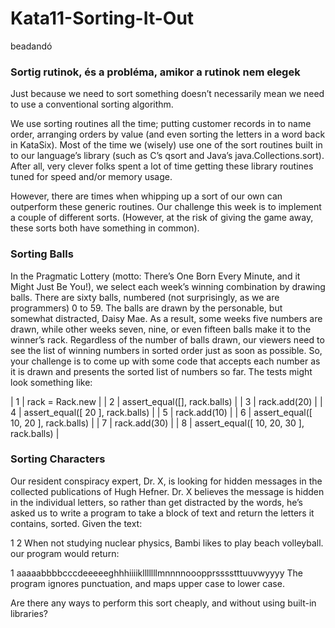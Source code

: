 # Kata11-Sorting-It-Out
beadandó

### Sortig rutinok, és a probléma, amikor a rutinok nem elegek
Just because we need to sort something doesn’t necessarily mean we need to use a conventional sorting algorithm.

We use sorting routines all the time; putting customer records in to name order, arranging orders by value (and even sorting the letters in a word back in KataSix). Most of the time we (wisely) use one of the sort routines built in to our language’s library (such as C’s qsort and Java’s java.Collections.sort). After all, very clever folks spent a lot of time getting these library routines tuned for speed and/or memory usage.

However, there are times when whipping up a sort of our own can outperform these generic routines. Our challenge this week is to implement a couple of different sorts. (However, at the risk of giving the game away, these sorts both have something in common).

### Sorting Balls
In the Pragmatic Lottery (motto: There’s One Born Every Minute, and it Might Just Be You!), we select each week’s winning combination by drawing balls. There are sixty balls, numbered (not surprisingly, as we are programmers) 0 to 59. The balls are drawn by the personable, but somewhat distracted, Daisy Mae. As a result, some weeks five numbers are drawn, while other weeks seven, nine, or even fifteen balls make it to the winner’s rack. Regardless of the number of balls drawn, our viewers need to see the list of winning numbers in sorted order just as soon as possible. So, your challenge is to come up with some code that accepts each number as it is drawn and presents the sorted list of numbers so far. The tests might look something like:

| 1 | rack = Rack.new |
| 2 | assert_equal([], rack.balls) |
| 3 | rack.add(20) |
| 4 | assert_equal([ 20 ], rack.balls) |
| 5 | rack.add(10) |
| 6 | assert_equal([ 10, 20 ], rack.balls) |
| 7 | rack.add(30) |
| 8 | assert_equal([ 10, 20, 30 ], rack.balls) |

### Sorting Characters
Our resident conspiracy expert, Dr. X, is looking for hidden messages in the collected publications of Hugh Hefner. Dr. X believes the message is hidden in the individual letters, so rather than get distracted by the words, he’s asked us to write a program to take a block of text and return the letters it contains, sorted. Given the text:

1
2
When not studying nuclear physics, Bambi likes to play
beach volleyball.
our program would return:

1
aaaaabbbbcccdeeeeeghhhiiiiklllllllmnnnnooopprsssstttuuvwyyyy
The program ignores punctuation, and maps upper case to lower case.

Are there any ways to perform this sort cheaply, and without using built-in libraries?
